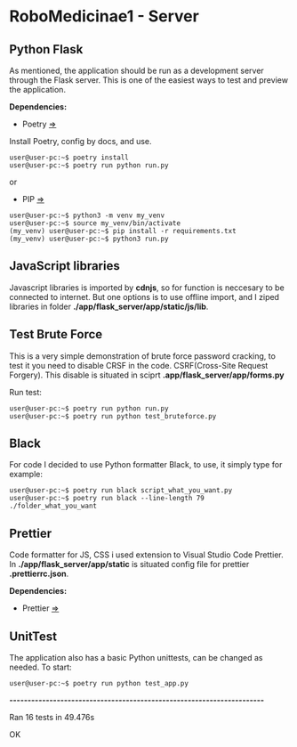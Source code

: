 # RoboMedicinae1 - Server
## Python Flask
As mentioned, the application should be run as a development server through the Flask server. This is one of the easiest ways to test and preview the application.

**Dependencies:**
* Poetry [=>](https://python-poetry.org/)

Install Poetry, config by docs, and use.

```console
user@user-pc:~$ poetry install
user@user-pc:~$ poetry run python run.py
```

or

* PIP [=>](https://pip.pypa.io/en/stable/)

```console
user@user-pc:~$ python3 -m venv my_venv
user@user-pc:~$ source my_venv/bin/activate
(my_venv) user@user-pc:~$ pip install -r requirements.txt
(my_venv) user@user-pc:~$ python3 run.py
```

## JavaScript libraries
Javascript libraries is imported by **cdnjs**, so for function is neccesary to be connected to internet. But one options is to use offline import, and I ziped libraries in folder **./app/flask_server/app/static/js/lib**.

## Test Brute Force
This is a very simple demonstration of brute force password cracking, to test it you need to disable CRSF in the code. CSRF(Cross-Site Request Forgery). This disable is situated in sciprt **.app/flask_server/app/forms.py**

Run test:

```console
user@user-pc:~$ poetry run python run.py
user@user-pc:~$ poetry run python test_bruteforce.py
```

## Black
For code I decided to use Python formatter Black, to use, it simply type for example:

```console
user@user-pc:~$ poetry run black script_what_you_want.py
user@user-pc:~$ poetry run black --line-length 79 ./folder_what_you_want
```

## Prettier
Code formatter for JS, CSS i used extension to Visual Studio Code Prettier. In **./app/flask_server/app/static** is situated config file for prettier **.prettierrc.json**.

**Dependencies:**
* Prettier [=>](https://marketplace.visualstudio.com/items?itemName=esbenp.prettier-vscode)

## UnitTest
The application also has a basic Python unittests, can be changed as needed. To start:

```console
user@user-pc:~$ poetry run python test_app.py
```

**----------------------------------------------------------------------**

Ran 16 tests in 49.476s

OK
